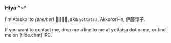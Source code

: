 ### Hiya ^~^

I'm Atsuko Ito _(she/her)_ 🏳️‍⚧️🏳️‍🌈, aka `yottatsa`, <abbr>Akko</abbr>rori~n, 伊藤惇子.

If you want to contact me, drop me a line to me at yottatsa dot name, or find me on [tilde.chat] IRC.
